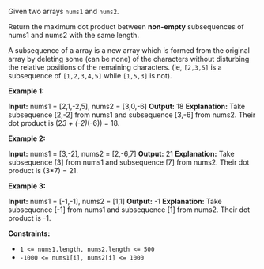 
Given two arrays  `nums1` and  `nums2`.

Return the maximum dot product between **non-empty**  subsequences of nums1 and nums2 with the same length.

A subsequence of a array is a new array which is formed from the original array by deleting some (can be none) of the characters without disturbing the relative positions of the remaining characters. (ie, `[2,3,5]` is a subsequence of `[1,2,3,4,5]` while  `[1,5,3]` is not).

**Example 1:**

**Input:** nums1 = [2,1,-2,5], nums2 = [3,0,-6]
**Output:** 18
**Explanation:** Take subsequence [2,-2] from nums1 and subsequence [3,-6] from nums2.
Their dot product is (2*3 + (-2)*(-6)) = 18.

**Example 2:**

**Input:** nums1 = [3,-2], nums2 = [2,-6,7]
**Output:** 21
**Explanation:** Take subsequence [3] from nums1 and subsequence [7] from nums2.
Their dot product is (3*7) = 21.

**Example 3:**

**Input:** nums1 = [-1,-1], nums2 = [1,1]
**Output:** -1
**Explanation:** Take subsequence [-1] from nums1 and subsequence [1] from nums2.
Their dot product is -1.

**Constraints:**

-   `1 <= nums1.length, nums2.length <= 500`
-   `-1000 <= nums1[i], nums2[i] <= 1000`